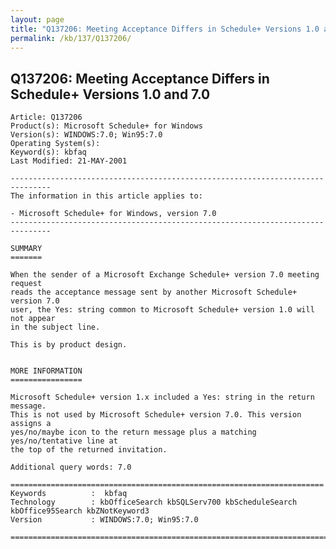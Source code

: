 ```yaml
---
layout: page
title: "Q137206: Meeting Acceptance Differs in Schedule+ Versions 1.0 and 7.0"
permalink: /kb/137/Q137206/
---
```


## Q137206: Meeting Acceptance Differs in Schedule+ Versions 1.0 and 7.0

	Article: Q137206
	Product(s): Microsoft Schedule+ for Windows
	Version(s): WINDOWS:7.0; Win95:7.0
	Operating System(s): 
	Keyword(s): kbfaq
	Last Modified: 21-MAY-2001
	
	-------------------------------------------------------------------------------
	The information in this article applies to:
	
	- Microsoft Schedule+ for Windows, version 7.0 
	-------------------------------------------------------------------------------
	
	SUMMARY
	=======
	
	When the sender of a Microsoft Exchange Schedule+ version 7.0 meeting request
	reads the acceptance message sent by another Microsoft Schedule+ version 7.0
	user, the Yes: string common to Microsoft Schedule+ version 1.0 will not appear
	in the subject line.
	
	This is by product design.
	
	
	MORE INFORMATION
	================
	
	Microsoft Schedule+ version 1.x included a Yes: string in the return message.
	This is not used by Microsoft Schedule+ version 7.0. This version assigns a
	yes/no/maybe icon to the return message plus a matching yes/no/tentative line at
	the top of the returned invitation.
	
	Additional query words: 7.0
	
	======================================================================
	Keywords          :  kbfaq
	Technology        : kbOfficeSearch kbSQLServ700 kbScheduleSearch kbOffice95Search kbZNotKeyword3
	Version           : WINDOWS:7.0; Win95:7.0
	
	=============================================================================
	
